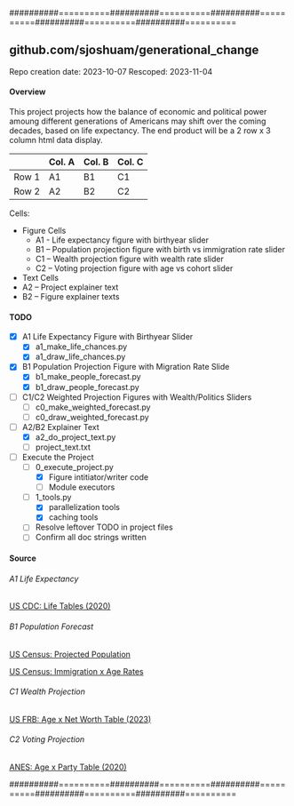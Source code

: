 ##########==========##########==========##########==========##########==========##########==========

## github.com/sjoshuam/generational_change
Repo creation date: 2023-10-07
Rescoped: 2023-11-04

#### Overview

This project projects how the balance of economic and political power amoung
different generations of Americans may shift over the coming decades, based
on life expectancy.  The end product will be a 2 row x 3 column html data
display.

|       |Col. A |Col. B |Col. C |
|:-     |:-     |:-     |:-     |
|Row 1  |A1     |B1     |C1     |
|Row 2  |A2     |B2     |C2     |

Cells:

- Figure Cells
  - A1 - Life expectancy figure with birthyear slider
  - B1 – Population projection figure with birth vs immigration rate slider
  - C1 – Wealth projection figure with wealth rate slider
  - C2 – Voting projection figure with age vs cohort slider
- Text Cells
- A2 – Project explainer text
- B2 – Figure explainer texts

#### TODO

- [X] A1 Life Expectancy Figure with Birthyear Slider 
  - [X] a1_make_life_chances.py
  - [X] a1_draw_life_chances.py
- [X] B1 Population Projection Figure with Migration Rate Slide
  - [X] b1_make_people_forecast.py
  - [X] b1_draw_people_forecast.py
- [ ] C1/C2 Weighted Projection Figures with Wealth/Politics Sliders
  - [ ] c0_make_weighted_forecast.py
  - [ ] c0_draw_weighted_forecast.py
- [ ] A2/B2 Explainer Text
  - [X] a2_do_project_text.py
  - [ ] project_text.txt
- [ ] Execute the Project
  - [ ] 0_execute_project.py
    - [X] Figure intitiator/writer code
    - [ ] Module executors
  - [ ] 1_tools.py
    - [X] parallelization tools
    - [X] caching tools
  - [ ] Resolve leftover TODO in project files
  - [ ] Confirm all doc strings written

#### Source

###### A1 Life Expectancy

[US CDC: Life Tables (2020)](https://www.cdc.gov/nchs/data/nvsr/nvsr71/nvsr71-01.pdf)

###### B1 Population Forecast

[US Census: Projected Population](https://www.census.gov/data/tables/2017/demo/popproj/2017-summary-tables.html)

[US Census: Immigration x Age Rates](https://www2.census.gov/programs-surveys/popproj/technical-documentation/methodology/methodstatement17.pdf)

###### C1 Wealth Projection

[US FRB: Age x Net Worth Table (2023)](https://www.federalreserve.gov/publications/files/scf23.pdf)

###### C2 Voting Projection

[ANES: Age x Party Table (2020)](https://sda.berkeley.edu/sdaweb/analysis/exec?formid=tbf&sdaprog=tables&dataset=nes2020full&sec508=false&row=V201507x&column=V201200&weightlist=V200010b&rowpct=on&design=complex&cflevel=95&weightedn=on&color=on&ch_type=stackedbar&ch_color=yes&ch_width=600&ch_height=400&ch_orientation=vertical&ch_effects=use2D&decpcts=1&decse=1&decdeft=3&decwn=1&decstats=2&csvformat=no&csvfilename=tables.csv)

##########==========##########==========##########==========##########==========##########==========
